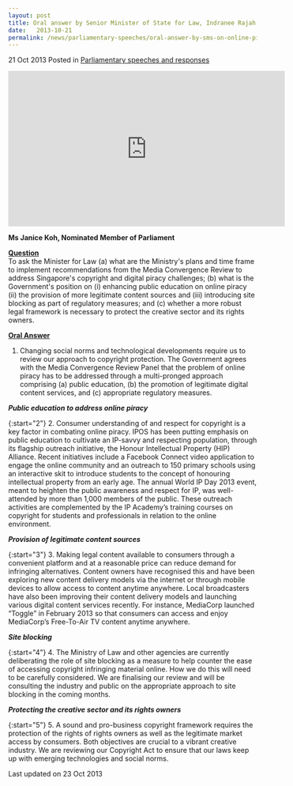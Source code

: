 ```yaml
---
layout: post
title: Oral answer by Senior Minister of State for Law, Indranee Rajah, to Parliamentary Question on online piracy
date:   2013-10-21
permalink: /news/parliamentary-speeches/oral-answer-by-sms-on-online-piracy
---
```



21 Oct 2013 Posted in [Parliamentary speeches and responses](/news/parliamentary-speeches) 

<div class="bp-youtube"><iframe width="560" height="315" src="https://www.youtube.com/embed/9H9ljC6xhXI" frameborder="0" allow="accelerometer; autoplay; encrypted-media; gyroscope; picture-in-picture" allowfullscreen></iframe></div>

**Ms Janice Koh, Nominated Member of Parliament**

**<u>Question</u>**  
To ask the Minister for Law (a) what are the Ministry's plans and time frame to implement recommendations from the Media Convergence Review to address Singapore's copyright and digital piracy challenges; (b) what is the Government's position on (i) enhancing public education on online piracy (ii) the provision of more legitimate content sources and (iii) introducing site blocking as part of regulatory measures; and (c) whether a more robust legal framework is necessary to protect the creative sector and its rights owners.

**<u>Oral Answer</u>**  
1. Changing social norms and technological developments require us to review our approach to copyright protection. The Government agrees with the Media Convergence Review Panel that the problem of online piracy has to be addressed through a multi-pronged approach comprising (a) public education, (b) the promotion of legitimate digital content services, and (c) appropriate regulatory measures.


***Public education to address online piracy***

{:start="2"}
2. Consumer understanding of and respect for copyright is a key factor in combating online piracy. IPOS has been putting emphasis on public education to cultivate an IP-savvy and respecting population, through its flagship outreach initiative, the Honour Intellectual Property (HIP) Alliance. Recent initiatives include a Facebook Connect video application to engage the online community and an outreach to 150 primary schools using an interactive skit to introduce students to the concept of honouring intellectual property from an early age. The annual World IP Day 2013 event, meant to heighten the public awareness and respect for IP, was well-attended by more than 1,000 members of the public. These outreach activities are complemented by the IP Academy’s training courses on copyright for students and professionals in relation to the online environment.


***Provision of legitimate content sources***


{:start="3"}
3. Making legal content available to consumers through a convenient platform and at a reasonable price can reduce demand for infringing alternatives. Content owners have recognised this and have been exploring new content delivery models via the internet or through mobile devices to allow access to content anytime anywhere. Local broadcasters have also been improving their content delivery models and launching various digital content services recently. For instance, MediaCorp launched “Toggle” in February 2013 so that consumers can access and enjoy MediaCorp’s Free-To-Air TV content anytime anywhere. 


***Site blocking***

{:start="4"}
4. The Ministry of Law and other agencies are currently deliberating the role of site blocking as a measure to help counter the ease of accessing copyright infringing material online. How we do this will need to be carefully considered. We are finalising our review and will be consulting the industry and public on the appropriate approach to site blocking in the coming months. 

***Protecting the creative sector and its rights owners***

{:start="5"}
5. A sound and pro-business copyright framework requires the protection of the rights of rights owners as well as the legitimate market access by consumers. Both objectives are crucial to a vibrant creative industry. We are reviewing our Copyright Act to ensure that our laws keep up with emerging technologies and social norms.  


<p class="right-side-updated">Last updated on 23 Oct 2013</p> 
